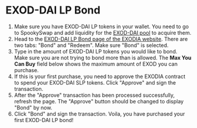 # EXOD-DAI LP Bond

1. Make sure you have EXOD-DAI LP tokens in your wallet. You need to go to SpookySwap and add liquidity for the [EXOD-DAI pool](https://spookyswap.finance/add/0x8D11eC38a3EB5E956B052f67Da8Bdc9bef8Abf3E/0x3b57f3FeAaF1e8254ec680275Ee6E7727C7413c7) to acquire them.
2. Head to the [EXOD-DAI LP Bond page of the EXODIA website](https://app.exodia.fi/bonds/exod_dai_lp). There are two tabs: "Bond" and "Redeem". Make sure "Bond" is selected.
3. Type in the amount of EXOD-DAI LP tokens you would like to bond. Make sure you are not trying to bond more than is allowed. The **Max You Can Buy** field below shows the maximum amount of EXOD you can purchase.
4. If this is your first purchase, you need to approve the EXODIA contract to spend your EXOD-DAI SLP tokens. Click "Approve" and sign the transaction.
5. After the "Approve" transaction has been processed successfully, refresh the page. The "Approve" button should be changed to display "Bond" by now.
6. Click "Bond" and sign the transaction. Voila, you have purchased your first EXOD-DAI LP bond!
